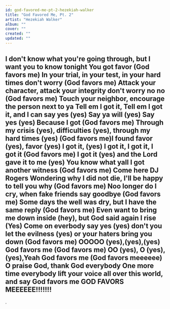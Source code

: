 ```yaml
---
id: god-favored-me-pt-2-hezekiah-walker
title: "God Favored Me, Pt. 2"
artist: "Hezekiah Walker"
album: ""
cover: ""
created: ""
updated: ""
---
```


I don't know what you're going through, but I want you to know tonight
You got favor (God favors me)
In your trial, in your test, in your hard times don't worry
(God favors me)
Attack your character, attack your integrity don't worry no no
(God favors me)
Touch your neighbor, encourage the person next to ya
Tell em I got it, Tell em I got it, and I can say yes (yes) Say ya will (yes)
Say yes (yes) Because I got (God favors me)
Through my crisis (yes), difficulties (yes), through my hard times (yes)
(God favors me)I found favor (yes), favor (yes) I got it, (yes) I got it, I got it, I got it (God favors me)
I got it (yes) and the Lord gave it to me (yes) You know what yall I got another witness (God favors me) Come here DJ Rogers
Wondering why I did not die, I'll be happy to tell you why (God favors me)
Noo longer do I cry, when fake friends say goodbye (God favors me)
Some days the well was dry, but I have the same reply (God favors me)
Even want to bring me down inside (hey), but God said again I rise
(Yes) Come on everbody say yes (yes) don't you let the evilness (yes) or your haters bring you down (God favors me)
OOOOO (yes),(yes),(yes) God favors me (God favors me)
OO (yes), O (yes), (yes),Yeah God favors me (God favors meeeeee)
O praise God, thank God everybody
One more time everybody lift your voice all over this world, and say God favors me
GOD FAVORS MEEEEEE!!!!!!!
---
.